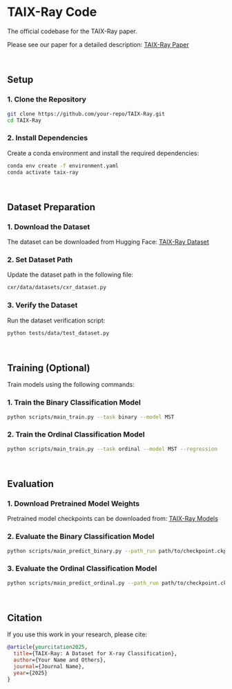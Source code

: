 # TAIX-Ray Code

The official codebase for the TAIX-Ray paper.

Please see our paper for a detailed description:  [TAIX-Ray Paper](https://arxiv.org/abs/your-paper-link)

<br>



## Setup
### 1. Clone the Repository
```bash
git clone https://github.com/your-repo/TAIX-Ray.git
cd TAIX-Ray
```

### 2. Install Dependencies
Create a conda environment and install the required dependencies:
```bash
conda env create -f environment.yaml
conda activate taix-ray
```

<br>

## Dataset Preparation
### 1. Download the Dataset
The dataset can be downloaded from Hugging Face:
[TAIX-Ray Dataset](https://huggingface.co/datasets/TLAIM/TAIX-Ray)

### 2. Set Dataset Path
Update the dataset path in the following file:
```bash
cxr/data/datasets/cxr_dataset.py
```

### 3. Verify the Dataset
Run the dataset verification script:
```bash
python tests/data/test_dataset.py
```

<br>

## Training (Optional)
Train models using the following commands:

### 1. Train the Binary Classification Model
```bash
python scripts/main_train.py --task binary --model MST
```

### 2. Train the Ordinal Classification Model
```bash
python scripts/main_train.py --task ordinal --model MST --regression
```

<br>

## Evaluation
### 1. Download Pretrained Model Weights
Pretrained model checkpoints can be downloaded from:
[TAIX-Ray Models](https://huggingface.co/TLAIM/TAIX-Ray)

### 2. Evaluate the Binary Classification Model
```bash
python scripts/main_predict_binary.py --path_run path/to/checkpoint.ckpt
```

### 3. Evaluate the Ordinal Classification Model
```bash
python scripts/main_predict_ordinal.py --path_run path/to/checkpoint.ckpt
```

<br>

## Citation
If you use this work in your research, please cite:
```bibtex
@article{yourcitation2025,
  title={TAIX-Ray: A Dataset for X-ray Classification},
  author={Your Name and Others},
  journal={Journal Name},
  year={2025}
}
```

